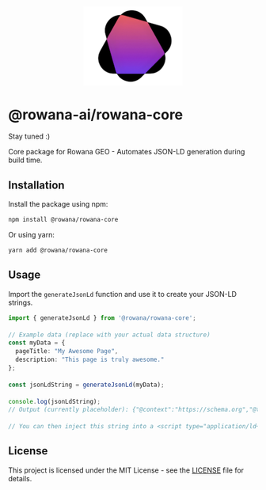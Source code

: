 <p align="center">
  <img src="RowanaLogoWhiteBG.png" alt="Rowana Logo" width="200"/>
</p>

# @rowana-ai/rowana-core

Stay tuned :)

Core package for Rowana GEO - Automates JSON-LD generation during build time.

## Installation

Install the package using npm:

```bash
npm install @rowana/rowana-core
```

Or using yarn:

```bash
yarn add @rowana/rowana-core
```

## Usage

Import the `generateJsonLd` function and use it to create your JSON-LD strings.

```typescript
import { generateJsonLd } from '@rowana/rowana-core';

// Example data (replace with your actual data structure)
const myData = {
  pageTitle: "My Awesome Page",
  description: "This page is truly awesome."
};

const jsonLdString = generateJsonLd(myData);

console.log(jsonLdString);
// Output (currently placeholder): {"@context":"https://schema.org","@type":"WebPage","name":"Placeholder"}

// You can then inject this string into a <script type="application/ld+json"> tag in your HTML.
```

## License

This project is licensed under the MIT License - see the [LICENSE](LICENSE) file for details.
